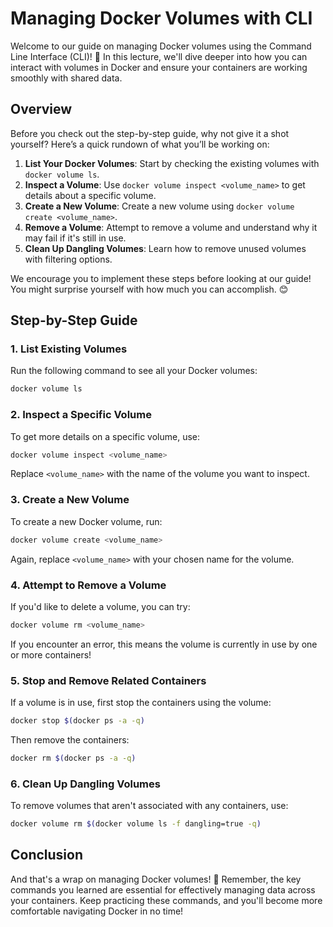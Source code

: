 # Managing Docker Volumes with CLI

Welcome to our guide on managing Docker volumes using the Command Line Interface (CLI)! 🎉 In this lecture, we'll dive deeper into how you can interact with volumes in Docker and ensure your containers are working smoothly with shared data.

## Overview

Before you check out the step-by-step guide, why not give it a shot yourself? Here’s a quick rundown of what you’ll be working on:

1. **List Your Docker Volumes**: Start by checking the existing volumes with `docker volume ls`.
2. **Inspect a Volume**: Use `docker volume inspect <volume_name>` to get details about a specific volume.
3. **Create a New Volume**: Create a new volume using `docker volume create <volume_name>`.
4. **Remove a Volume**: Attempt to remove a volume and understand why it may fail if it's still in use.
5. **Clean Up Dangling Volumes**: Learn how to remove unused volumes with filtering options.

We encourage you to implement these steps before looking at our guide! You might surprise yourself with how much you can accomplish. 😊

## Step-by-Step Guide

### 1. List Existing Volumes

Run the following command to see all your Docker volumes:

```bash
docker volume ls
```

### 2. Inspect a Specific Volume

To get more details on a specific volume, use:

```bash
docker volume inspect <volume_name>
```

Replace `<volume_name>` with the name of the volume you want to inspect.

### 3. Create a New Volume

To create a new Docker volume, run:

```bash
docker volume create <volume_name>
```

Again, replace `<volume_name>` with your chosen name for the volume.

### 4. Attempt to Remove a Volume

If you'd like to delete a volume, you can try:

```bash
docker volume rm <volume_name>
```

If you encounter an error, this means the volume is currently in use by one or more containers!

### 5. Stop and Remove Related Containers

If a volume is in use, first stop the containers using the volume:

```bash
docker stop $(docker ps -a -q)
```

Then remove the containers:

```bash
docker rm $(docker ps -a -q)
```

### 6. Clean Up Dangling Volumes

To remove volumes that aren't associated with any containers, use:

```bash
docker volume rm $(docker volume ls -f dangling=true -q)
```

## Conclusion

And that's a wrap on managing Docker volumes! 🎉 Remember, the key commands you learned are essential for effectively managing data across your containers. Keep practicing these commands, and you'll become more comfortable navigating Docker in no time!
